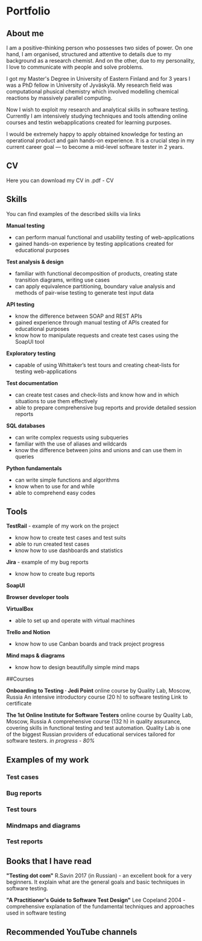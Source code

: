 # Portfolio

## About me

I am a positive-thinking person who possesses two sides of power. On one hand, I am organised, structured and attentive to details due to my background as a research chemist. And on the other, due to my personality, I love to communicate with people and solve problems.

I got my Master's Degree in University of Eastern Finland and for 3 years I was a PhD fellow in University of Jyväskylä. My research field was computational phusical chemistry which involved modelling chemical reactions by massively parallel computing.

Now I wish to exploit my research and analytical skills in software testing. Currently I am intensively studying techniques and tools attending online courses and testin webapplications created for learning purposes.

I would be extremely happy to apply obtained knowledge for testing an operational product and gain hands-on experience. It is a crucial step in my current career goal — to become a mid-level software tester in 2 years.

## CV
Here you can download my CV in .pdf - CV

## Skills

You can find examples of the described skills via links

__Manual testing__
  * can perform manual functional and usability testing of web-applications
  * gained hands-on experience by testing applications created for educational purposes

__Test analysis & design__
  * familiar with functional decomposition of products, creating state transition diagrams, writing use cases
  * can apply equivalence partitioning, boundary value analysis and methods of pair-wise testing to generate test input data

__API testing__
  * know the difference between SOAP and REST APIs
  * gained experience through manual testing of APIs created for educational purposes
  * know how to manipulate requests and create test cases using the SoapUI tool

__Exploratory testing__
  * capable of using Whittaker’s test tours and creating cheat-lists for testing web-applications

__Test documentation__
  * can create test cases and check-lists and know how and in which situations to use them effectively
  * able to prepare comprehensive bug reports and provide detailed session reports

__SQL databases__
  * can write complex requests using subqueries
  * familiar with the use of aliases and wildcards
  * know the difference between joins and unions and can use them in queries

__Python fundamentals__
  * can write simple functions and algorithms
  * know when to use for and while
  * able to comprehend easy codes

## Tools

__TestRail__ - example of my work on the project
  * know how to create test cases and test suits
  * able to run created test cases
  * know how to use dashboards and statistics

__Jira__ - example of my bug reports
  * know how to create bug reports

__SoapUI__

__Browser developer tools__

__VirtualBox__
  * able to set up and operate with virtual machines

__Trello and Notion__
  * know how to use Canban boards and track project progress

__Mind maps & diagrams__
  * know how to design beautifully simple mind maps

##Courses

__Onboarding to Testing · Jedi Point__
online course by Quality Lab, Moscow, Russia
An intensive introductory course (20 h) to software testing
Link to certificate

__The 1st Online Institute for Software Testers__
online course by Quality Lab, Moscow, Russia
A comprehensive course (132 h) in quality assurance, covering skills in functional testing and test automation. Quality Lab is one of the biggest Russian providers of educational services tailored for software testers.
*in progress - 80%*

## Examples of my work

### Test cases

### Bug reports

### Test tours

### Mindmaps and diagrams

### Test reports

## Books that I have read
__"Testing dot com"__ R.Savin 2017 (in Russian) - an excellent book for a very beginners. It explain what are the general goals and basic techniques in software testing. 

__"A Practitioner's Guide to Software Test Design"__ Lee Copeland 2004 - comprehensive explanation of the fundamental techniques and approaches used in software testing

## Recommended YouTube channels



